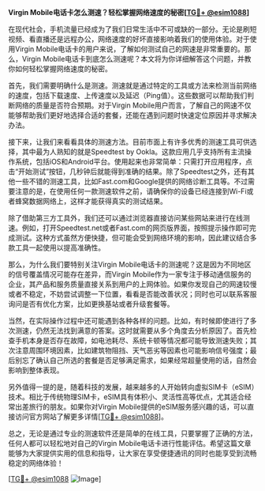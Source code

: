 **Virgin Mobile电话卡怎么测速？轻松掌握网络速度的秘密[[TG💪+ @esim1088](https://t.me/s/esim1088)]**

在现代社会，手机流量已经成为了我们日常生活中不可或缺的一部分。无论是刷短视频、看直播还是远程办公，网络速度的好坏直接影响着我们的使用体验。对于使用Virgin Mobile电话卡的用户来说，了解如何测试自己的网速是非常重要的。那么，Virgin Mobile电话卡到底怎么测速呢？本文将为你详细解答这个问题，并教你如何轻松掌握网络速度的秘密。

首先，我们需要明确什么是测速。测速就是通过特定的工具或方法来检测当前网络的速度，包括下载速度、上传速度以及延迟（Ping值）。这些数据可以帮助我们判断网络的质量是否符合预期。对于Virgin Mobile用户而言，了解自己的网速不仅能够帮助我们更好地选择合适的套餐，还能在遇到问题时快速定位原因并寻求解决办法。

接下来，让我们来看看具体的测速方法。目前市面上有许多优秀的测速工具可供选择，其中最为人熟知的就是Speedtest by Ookla。这款应用几乎支持所有主流操作系统，包括iOS和Android平台。使用起来也非常简单：只需打开应用程序，点击“开始测试”按钮，几秒钟后就能得到准确的结果。除了Speedtest之外，还有其他一些不错的测速工具，比如Fast.com和Google提供的网络诊断工具等。不过需要注意的是，在使用任何一款测速软件之前，请确保你的设备已经连接到Wi-Fi或者蜂窝数据网络上，这样才能获得真实的测试结果。

除了借助第三方工具外，我们还可以通过浏览器直接访问某些网站来进行在线测速。例如，打开Speedtest.net或者Fast.com的网页版界面，按照提示操作即可完成测试。这种方式虽然方便快捷，但可能会受到网络环境的影响，因此建议结合多款工具一起使用以提高准确性。

那么，为什么我们要特别关注Virgin Mobile电话卡的测速呢？这是因为不同地区的信号覆盖情况可能存在差异，而Virgin Mobile作为一家专注于移动通信服务的企业，其产品和服务质量直接关系到用户的上网体验。如果你发现自己的网速较慢或者不稳定，不妨尝试调整一下位置，看看是否能改善状况；同时也可以联系客服询问是否有优化方案，比如更换基站或者升级套餐等。

当然，在实际操作过程中还可能遇到各种各样的问题。比如，有时候即使进行了多次测速，仍然无法找到满意的答案。这时就需要从多个角度去分析原因了。首先检查手机本身是否存在故障，如电池耗尽、系统卡顿等情况都可能导致测速失败；其次注意周围环境因素，比如建筑物阻挡、天气恶劣等因素也可能影响信号强度；最后别忘了确认自己所选的套餐是否足够满足需求，如果经常超量使用的话，自然会影响到整体表现。

另外值得一提的是，随着科技的发展，越来越多的人开始转向虚拟SIM卡（eSIM）技术。相比于传统物理SIM卡，eSIM具有体积小、灵活性高等优点，尤其适合经常出差旅行的朋友。如果你对Virgin Mobile提供的eSIM服务感兴趣的话，可以直接访问官方网站了解更多详情[[TG💪+ @esim1088](https://t.me/s/esim1088)]。

总之，无论是通过专业的测速软件还是简单的在线工具，只要掌握了正确的方法，任何人都可以轻松地对自己的Virgin Mobile电话卡进行性能评估。希望这篇文章能够为大家提供实用的信息和指导，让大家在享受便捷通讯的同时也能享受到流畅稳定的网络体验！

[[TG💪+ @esim1088](https://t.me/s/esim1088) ![Image](https://i.postimg.cc/4NQfJmqS/Snipaste-2025-05-13-00-14-12.png)]